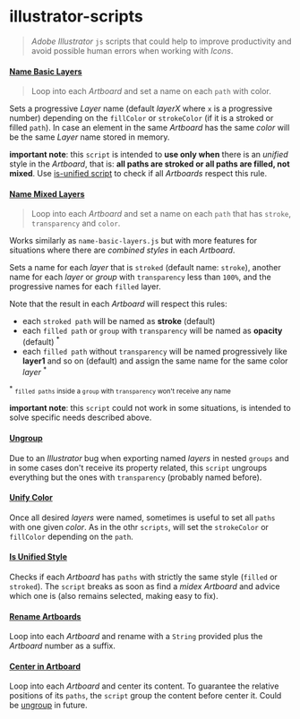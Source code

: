 # illustrator-scripts

> _Adobe Illustrator_ `js` scripts that could help to improve productivity
and avoid possible human errors when working with _Icons_.


#### [Name Basic Layers](name-basic-layers.js) 
    
> Loop into each _Artboard_ and set a name on each `path` with color.

 Sets a progressive _Layer_ name (default _layerX_ where `x` is a progressive number) depending on the `fillColor` or `strokeColor` (if it is a stroked or filled `path`). In case an element in the same _Artboard_ has the same _color_ will be the same _Layer_ name stored in memory.
 
 **important note**: this `script` is intended to **use only when** there is an _unified_ style in the _Artboard_, that is: **all paths are stroked or all paths are filled, not mixed**. Use [is-unified script](is-unified.js) to check if all _Artboards_ respect this rule.


#### [Name Mixed Layers](name-color-layers.js) 

> Loop into each _Artboard_ and set a name on each `path` that has `stroke`, `transparency` and `color`.

Works similarly as `name-basic-layers.js` but with more features for situations where there are _combined styles_ in each _Artboard_. 

Sets a name for each _layer_ that is `stroked` (default name: `stroke`), another name for each _layer_ or _group_ with `transparency` less than `100%`, and the progressive names for each `filled` layer.

Note that the result in each _Artboard_ will respect this rules: 

- each `stroked path` will be named as **stroke** (default)
- each `filled path` or `group` with `transparency` will be named as **opacity** (default) <sup>*</sup>
- each `filled path` without `transparency` will be named progressively like **layer1** and so on (default) and assign the same name for the same color _layer_ <sup>*</sup>

<sup>*</sup> <small>`filled paths` inside a `group` with `transparency` won't receive any name </small>

**important note**: this `script` could not work in some situations, is intended to solve specific needs described above.


#### [Ungroup](ungroup.js) 

Due to an _Illustrator_ bug when exporting named _layers_ in nested `groups` and in some cases don't receive its property related, this `script` ungroups everything but the ones with `transparency` (probably named before).


#### [Unify Color](unifyColor.js) 

Once all desired _layers_ were named, sometimes is useful to set all `paths` with one given _color_. As in the othr `scripts`, will set the `strokeColor` or `fillColor` depending on the `path`.


#### [Is Unified Style](is-unified.js) 

Checks if each _Artboard_ has `paths` with strictly the same style (`filled` or `stroked`). The `script` breaks as soon as find a _midex Artboard_ and advice which one is (also remains selected, making easy to fix).


#### [Rename Artboards](rename-artborard.js) 

Loop into each _Artboard_ and rename with a `String` provided plus the _Artboard_ number as a suffix.


#### [Center in Artboard](center-in-artboard.js) 

Loop into each _Artboard_ and center its content. To guarantee the relative positions of its `paths`, the `script` group the content before center it. Could be [ungroup](ungroup.js) in future.
